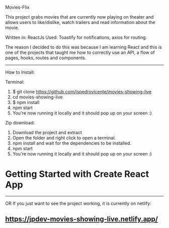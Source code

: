 Movies-Flix

This project grabs movies that are currently now playing on theater and allows users to like/dislike, watch trailers and read information about the movie.

Written in: ReactJs
Used: Toastify for notifications, axios for routing.

The reason I decided to do this was because I am learning React and this is one of the projects that taught me how to correctly use an API, a flow of pages, hooks, routes and components. 

------------------------------------------------------------------------
How to Install:

Terminal:

1. $ git clone https://github.com/jspedrovicente/movies-showing-live
2. cd movies-showing-live
3. $ npm install
4. npm start
5. You're now running it locally and it should pop up on your screen :)


Zip download:
1. Download the project and extract
2. Open the folder and right click to open a terminal.
3. npm install and wait for the dependencies to be installed.
4. npm start  
5. You're now running it locally and it should pop up on your screen :)
# Getting Started with Create React App
------------------------------------------------------------------------

OR If you just want to see the project working, it is currently on netlify:

https://jpdev-movies-showing-live.netlify.app/
------------------------------------------------------------------------